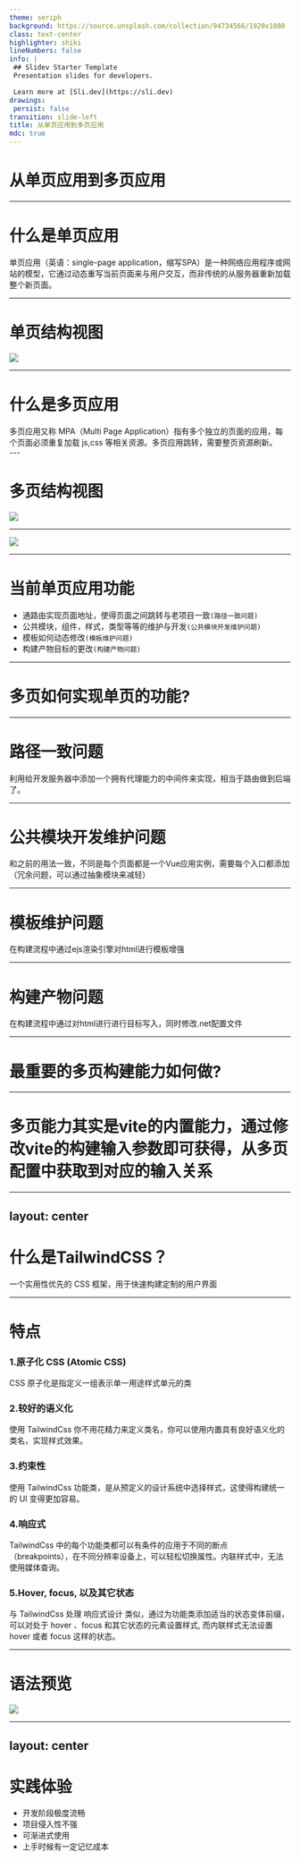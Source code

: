 ```yaml
---
theme: seriph
background: https://source.unsplash.com/collection/94734566/1920x1080
class: text-center
highlighter: shiki
lineNumbers: false
info: |
 ## Slidev Starter Template
 Presentation slides for developers.

 Learn more at [Sli.dev](https://sli.dev)
drawings:
 persist: false
transition: slide-left
title: 从单页应用到多页应用
mdc: true
---
```


# 从单页应用到多页应用

---

# 什么是单页应用

<div class="my-100px mx-auto w-600px">
  单页应用（英语：single-page application，缩写SPA）是一种网络应用程序或网站的模型，它通过动态重写当前页面来与用户交互，而非传统的从服务器重新加载整个新页面。
</div>

---

# 单页结构视图

<img class="my-0 mx-auto " src="https://p1-jj.byteimg.com/tos-cn-i-t2oaga2asx/gold-user-assets/2017/11/17/15fc93562b418a6e~tplv-t2oaga2asx-jj-mark:3024:0:0:0:q75.awebp" />

---

# 什么是多页应用
<div class="my-100px mx-auto w-600px">
  多页应用又称 MPA（Multi Page Application）指有多个独立的页面的应用，每个页面必须重复加载 js,css 等相关资源。多页应用跳转，需要整页资源刷新。
</div>
---

# 多页结构视图

<img class="my-0 mx-auto" src="https://p1-jj.byteimg.com/tos-cn-i-t2oaga2asx/gold-user-assets/2017/11/17/15fc93684b5f10e1~tplv-t2oaga2asx-jj-mark:3024:0:0:0:q75.awebp" />

---

<img class="my-0 mx-auto h-100%" src="/images/diff.png" />

--- 

# 当前单页应用功能

- 通路由实现页面地址，使得页面之间跳转与老项目一致`(路径一致问题)`
- 公共模块，组件，样式，类型等等的维护与开发`(公共模块开发维护问题)`
- 模板如何动态修改`(模板维护问题)`
- 构建产物目标的更改`(构建产物问题)`

---

<div class="flex justify-center items-center h-[100%]">
  <h1>多页如何实现单页的功能?</h1>
</div>

---

# 路径一致问题

<div class="flex justify-center items-center h-[70%]">
  利用给开发服务器中添加一个拥有代理能力的中间件来实现，相当于路由做到后端了。
</div>

---

# 公共模块开发维护问题

<div class="flex justify-center items-center h-[70%]">
  和之前的用法一致，不同是每个页面都是一个Vue应用实例，需要每个入口都添加（冗余问题，可以通过抽象模块来减轻）
</div>

---

# 模板维护问题

<div class="flex justify-center items-center h-[70%]">
  在构建流程中通过ejs渲染引擎对html进行模板增强
</div>

---

# 构建产物问题

<div class="flex justify-center items-center h-[70%]">
  在构建流程中通过对html进行进行目标写入，同时修改.net配置文件
</div>


---

<div class="flex justify-center items-center h-[100%]">
  <h1>最重要的多页构建能力如何做?</h1>
</div>

---

<div class="flex justify-center items-center h-[100%]">
  <h1>多页能力其实是vite的内置能力，通过修改vite的构建输入参数即可获得，从多页配置中获取到对应的输入关系</h1>
</div>

---
layout: center
---

# 什么是TailwindCSS？

一个实用性优先的 CSS 框架，用于快速构建定制的用户界面

---

# 特点


<div class="flex flex-wrap justify-between  gap-y-[20px]">
  <div class="w-[50%]">
    <h3>1.原子化 CSS (Atomic CSS)</h3>
    <div>CSS 原子化是指定义一组表示单一用途样式单元的类</div>
  </div>

   <div class="w-[50%]">
    <h3>2.较好的语义化</h3>
    <div class="">使用 TailwindCss 你不用花精力来定义类名，你可以使用内置具有良好语义化的类名，实现样式效果。</div>
  </div>

   <div class="w-[50%]">
    <h3>3.约束性</h3>
    <div>使用 TailwindCss 功能类，是从预定义的设计系统中选择样式，这使得构建统一的 UI 变得更加容易。</div>
  </div>

   <div class="w-[50%]">
    <h3>4.响应式</h3>
    <div>TailwindCss 中的每个功能类都可以有条件的应用于不同的断点（breakpoints），在不同分辨率设备上，可以轻松切换属性。内联样式中，无法使用媒体查询。</div>
  </div>

   <div class="w-[50%]">
    <h3>5.Hover, focus, 以及其它状态</h3>
    <div>与 TailwindCss 处理 响应式设计 类似，通过为功能类添加适当的状态变体前缀，可以对处于 hover 、focus 和其它状态的元素设置样式, 而内联样式无法设置 hover 或者 focus 这样的状态。</div>
  </div>
  
</div>

---

# 语法预览

<img src="https://file.40017.cn/elongclub/tail-boswell.png" />

---
layout: center
---
# 实践体验

- 开发阶段极度流畅
- 项目侵入性不强
- 可渐进式使用
- 上手时候有一定记忆成本